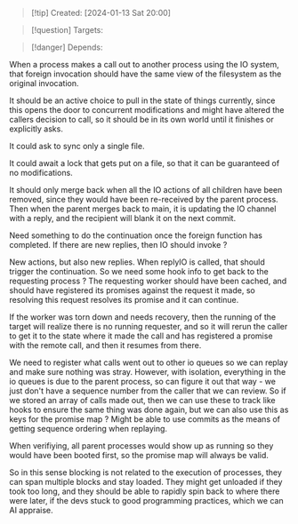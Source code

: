 
>[!tip] Created: [2024-01-13 Sat 20:00]

>[!question] Targets: 

>[!danger] Depends: 

When a process makes a call out to another process using the IO system, that foreign invocation should have the same view of the filesystem as the original invocation.

It should be an active choice to pull in the state of things currently, since this opens the door to concurrent modifications and might have altered the callers decision to call, so it should be in its own world until it finishes or explicitly asks.

It could ask to sync only a single file.

It could await a lock that gets put on a file, so that it can be guaranteed of no modifications.

It should only merge back when all the IO actions of all children have been removed, since they would have been re-received by the parent process.  Then when the parent merges back to main, it is updating the IO channel with a reply, and the recipient will blank it on the next commit.

Need something to do the continuation once the foreign function has completed.
If there are new replies, then IO should invoke ?

New actions, but also new replies.
When replyIO is called, that should trigger the continuation.
So we need some hook info to get back to the requesting process ?
The requesting worker should have been cached, and should have registered its promises against the request it made, so resolving this request resolves its promise and it can continue.

If the worker was torn down and needs recovery, then the running of the target will realize there is no running requester, and so it will rerun the caller to get it to the state where it made the call and has registered a promise with the remote call, and then it resumes from there.

We need to register what calls went out to other io queues so we can replay and make sure nothing was stray.  However, with isolation, everything in the io queues is due to the parent process, so can figure it out that way - we just don't have a sequence number from the caller that we can review.  So if we stored an array of calls made out, then we can use these to track like hooks to ensure the same thing was done again, but we can also use this as keys for the promise map ?  Might be able to use commits as the means of getting sequence ordering when replaying.

When verifiying, all parent processes would show up as running so they would have been booted first, so the promise map will always be valid.

So in this sense blocking is not related to the execution of processes, they can span multiple blocks and stay loaded.  They might get unloaded if they took too long, and they should be able to rapidly spin back to where there were later, if the devs stuck to good programming practices, which we can AI appraise.